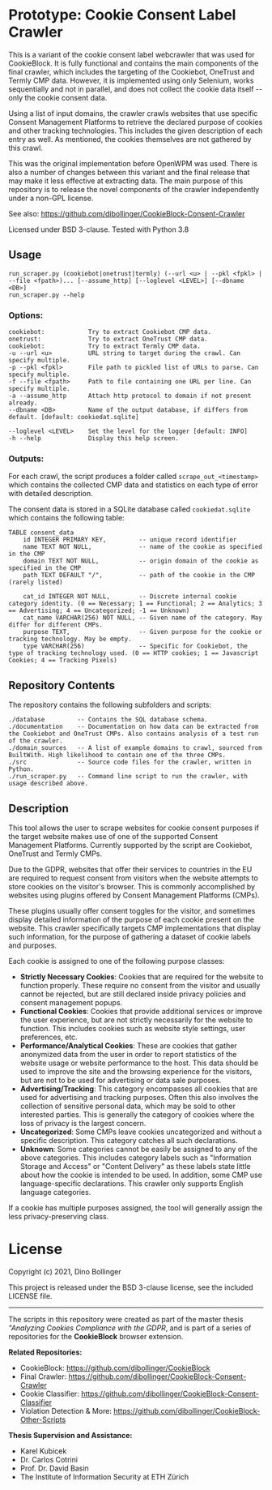 # Prototype: Cookie Consent Label Crawler

This is a variant of the cookie consent label webcrawler that was used for CookieBlock. It is fully functional and contains the main components of the final crawler, which includes the targeting of the Cookiebot, OneTrust and Termly CMP data. However, it is implemented using only Selenium, works sequentially and not in parallel, and does not collect the cookie data itself -- only the cookie consent data.

Using a list of input domains, the crawler crawls websites that use specific Consent Management Platforms to 
retrieve the declared purpose of cookies and other tracking technologies. This includes the given description 
of each entry as well. As mentioned, the cookies themselves are not gathered by this crawl.

This was the original implementation before OpenWPM was used. There is also a number of changes between this variant and the final release that may make it less effective at extracting data. The main purpose of this repository is to release the novel components of the crawler independently under a non-GPL license. 

See also: https://github.com/dibollinger/CookieBlock-Consent-Crawler

Licensed under BSD 3-clause. Tested with Python 3.8

## Usage
    run_scraper.py (cookiebot|onetrust|termly) (--url <u> | --pkl <fpkl> | --file <fpath>)... [--assume_http] [--loglevel <LEVEL>] [--dbname <DB>]
    run_scraper.py --help

### Options:
    cookiebot:            Try to extract Cookiebot CMP data.
    onetrust:             Try to extract OneTrust CMP data. 
    cookiebot:            Try to extract Termly CMP data.
    -u --url <u>          URL string to target during the crawl. Can specify multiple.
    -p --pkl <fpkl>       File path to pickled list of URLs to parse. Can specify multiple.
    -f --file <fpath>     Path to file containing one URL per line. Can specify multiple.
    -a --assume_http      Attach http protocol to domain if not present already.
    --dbname <DB>         Name of the output database, if differs from default. [default: cookiedat.sqlite]

    --loglevel <LEVEL>    Set the level for the logger [default: INFO]
    -h --help             Display this help screen.

### Outputs:

For each crawl, the script produces a folder called `scrape_out_<timestamp>` which contains 
the collected CMP data and statistics on each type of error with detailed description.

The consent data is stored in a SQLite database called `cookiedat.sqlite` which contains the
following table:

    TABLE consent_data
        id INTEGER PRIMARY KEY,         -- unique record identifier
        name TEXT NOT NULL,             -- name of the cookie as specified in the CMP
        domain TEXT NOT NULL,           -- origin domain of the cookie as specified in the CMP
        path TEXT DEFAULT "/",          -- path of the cookie in the CMP (rarely listed)

        cat_id INTEGER NOT NULL,        -- Discrete internal cookie category identity. (0 == Necessary; 1 == Functional; 2 == Analytics; 3 == Advertising; 4 == Uncategorized; -1 == Unknown)
        cat_name VARCHAR(256) NOT NULL, -- Given name of the category. May differ for different CMPs.
        purpose TEXT,                   -- Given purpose for the cookie or tracking technology. May be empty.
        type VARCHAR(256)               -- Specific for Cookiebot, the type of tracking technology used. (0 == HTTP cookies; 1 == Javascript Cookies; 4 == Tracking Pixels)


## Repository Contents
The repository contains the following subfolders and scripts:

    ./database         -- Contains the SQL database schema.
    ./documentation    -- Documentation on how data can be extracted from the Cookiebot and OneTrust CMPs. Also contains analysis of a test run of the crawler.
    ./domain_sources   -- A list of example domains to crawl, sourced from BuiltWith. High likelihood to contain one of the three CMPs.
    ./src              -- Source code files for the crawler, written in Python.
    ./run_scraper.py   -- Command line script to run the crawler, with usage described above.

## Description

This tool allows the user to scrape websites for cookie consent purposes if 
the target website makes use of one of the supported Consent Management Platforms.
Currently supported by the script are Cookiebot, OneTrust and Termly CMPs. 

Due to the GDPR, websites that offer their services to countries in the EU 
are required to request consent from visitors when the website attempts to 
store cookies on the visitor's browser. This is commonly accomplished by
websites using plugins offered by Consent Management Platforms (CMPs).

These plugins usually offer consent toggles for the visitor, and sometimes 
display detailed information of the purpose of each cookie present on the website. 
This crawler specifically targets CMP implementations that display such information,
for the purpose of gathering a dataset of cookie labels and purposes.

Each cookie is assigned to one of the following purpose classes:

* __Strictly Necessary Cookies__: Cookies that are required for the website to function 
    properly. These require no consent from the visitor and usually cannot be rejected, 
    but are still declared inside privacy policies and consent management popups.
* __Functional Cookies__: Cookies that provide additional services or improve the user 
    experience, but are not strictly necessarily for the website to function. This 
    includes cookies such as website style settings, user preferences, etc. 
* __Performance/Analytical Cookies__: These are cookies that gather anonymized data 
    from the user in order to report statistics of the website usage or website 
    performance to the host. This data should be used to improve the site and the 
    browsing experience for the visitors, but are not to be used for advertising 
    or data sale purposes.
* __Advertising/Tracking__: This category encompasses all cookies that are used 
    for advertising and tracking purposes. Often this also involves the collection
    of sensitive personal data, which may be sold to other interested parties. 
    This is generally the category of cookies where the loss of privacy is the largest
    concern.
* __Uncategorized__: Some CMPs leave cookies uncategorized and without a specific
    description. This category catches all such declarations.
* __Unknown__: Some categories cannot be easily be assigned to any of the above categories. 
    This includes category labels such as "Information Storage and Access" or "Content Delivery" 
    as these labels state little about how the cookie is intended to be used. In addition,
    some CMP use language-specific declarations. This crawler only supports English language
    categories.

If a cookie has multiple purposes assigned, the tool will generally assign the less 
privacy-preserving class.

# License

Copyright (c) 2021, Dino Bollinger

This project is released under the BSD 3-clause license, see the included LICENSE file.

----

The scripts in this repository were created as part of the master thesis *"Analyzing Cookies Compliance with the GDPR*, 
and is part of a series of repositories for the __CookieBlock__ browser extension.

__Related Repositories:__
* CookieBlock: https://github.com/dibollinger/CookieBlock
* Final Crawler: https://github.com/dibollinger/CookieBlock-Consent-Crawler
* Cookie Classifier: https://github.com/dibollinger/CookieBlock-Consent-Classifier
* Violation Detection & More: https://github.com/dibollinger/CookieBlock-Other-Scripts 

__Thesis Supervision and Assistance:__
* Karel Kubicek
* Dr. Carlos Cotrini
* Prof. Dr. David Basin
* The Institute of Information Security at ETH Zürich
